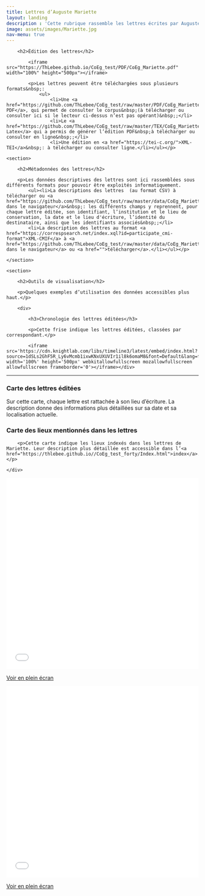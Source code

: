 ```yaml
---
title: Lettres d’Auguste Mariette
layout: landing
description : 'Cette rubrique rassemble les lettres écrites par Auguste Mariette, consultables et téléchargeables aux formats PDF et XML. Elle donne également accès aux métadonnées de ces documents et à des outils de visualisation autour de ce corpus.'
image: assets/images/Mariette.jpg
nav-menu: true
---
```

<!-- Main -->
<div id="main" class="alt">

<!-- One -->
<section id="one">
	<div class="inner">

<!-- Content -->
		<h2>Édition des lettres</h2>

			<iframe src="https://ThLebee.github.io/CoEg_test/PDF/CoEg_Mariette.pdf" width="100%" height="500px"></iframe>

			<p>Les lettres peuvent être téléchargées sous plusieurs formats&nbsp;:
				<ul>
					<li>Une <a href="https://github.com/ThLebee/CoEg_test/raw/master/PDF/CoEg_Mariette.pdf">édition PDF</a>, qui permet de consulter le corpus&nbsp;(à télécharger ou consulter ici si le lecteur ci-dessus n’est pas opérant)&nbsp;;</li>
					<li>Le <a href="https://github.com/ThLebee/CoEg_test/raw/master/TEX/CoEg_Mariette.tex">fichier Latex</a> qui a permis de générer l’édition PDF&nbsp;à télécharger ou consulter en ligne&nbsp;;</li>
					<li>Une édition en <a href="https://tei-c.org/">XML-TEI</a>&nbsp;: à télécharger ou consulter ligne.</li></ul></p>

	<section>
	
		<h2>Métadonnées des lettres</h2>

		<p>Les données descriptives des lettres sont ici rassemblées sous différents formats pour pouvoir être exploités informatiquement.
			<ul><li>La descriptions des lettres  (au format CSV) à télécharger ou <a href="https://github.com/ThLebee/CoEg_test/raw/master/data/CoEg_Mariette_data_letters.tsv">consulter dans le navigateur</a>&nbsp;: les différents champs y reprennent, pour chaque lettre éditée, son identifiant, l’institution et le lieu de conservation, la date et le lieu d'écriture, l’identité du destinataire, ainsi que les identifiants associés&nbsp;;</li>
			<li>La description des lettres au format <a href="https://correspsearch.net/index.xql?id=participate_cmi-format">XML-CMIF</a> à <a href="https://github.com/ThLebee/CoEg_test/raw/master/data/CoEg_Mariette_CMIF.xml">consulter dans le navigateur</a> ou <a href="">télécharger</a>.</li></ul></p>

	</section>
	
	<section>
	
		<h2>Outils de visualisation</h2>

		<p>Quelques exemples d’utilisation des données accessibles plus haut.</p>

		<div>
		
			<h3>Chronologie des lettres éditées</h3>
			
			<p>Cette frise indique les lettres éditées, classées par correspondant.</p>

			<iframe src='https://cdn.knightlab.com/libs/timeline3/latest/embed/index.html?source=1dSLs2GhF5R_Ly6vMcmb1ixwKNxUXUVIr1il8k6omaM8&font=Default&lang=fr&initial_zoom=2&height=650' width='100%' height='500px' webkitallowfullscreen mozallowfullscreen allowfullscreen frameborder='0'></iframe></div>
<hr>
<div class="row">
	<div class="6u 12u$(small)">
		<h3>Carte des lettres éditées</h3>
		<p>Sur cette carte, chaque lettre est rattachée à son lieu d’écriture. La description donne des informations plus détaillées sur sa date et sa localisation actuelle.</p>
	</div>
	<div class="6u$ 12u$(small)">
		<h3>Carte des lieux mentionnés dans les lettres</h3>

		<p>Cette carte indique les lieux indexés dans les lettres de Mariette. Leur description plus détaillée est accessible dans l’<a href="https://thlebee.github.io//CoEg_test_forty/Index.html">index</a>.</p>
		
	</div>
</div>
<div class="row">
	<div class="6u 12u$(small)">
		<iframe width="100%" height="500px" frameborder="0" allowfullscreen src="//umap.openstreetmap.fr/fr/map/correspondances-egyptologiques-lieux-decriture_461359?scaleControl=false&miniMap=false&scrollWheelZoom=true&zoomControl=null&allowEdit=false&moreControl=true&searchControl=null&tilelayersControl=null&embedControl=null&datalayersControl=true&onLoadPanel=undefined&captionBar=true#5/41.344/21.973"></iframe>
		<p><a href="//umap.openstreetmap.fr/fr/map/correspondances-egyptologiques-lieux-decriture_461359" class="button small">Voir en plein écran</a></p>
	</div>
	<div class="6u$ 12u$(small)">
		<iframe width="100%" height="500px" frameborder="0" allowfullscreen src="//umap.openstreetmap.fr/fr/map/correspondances-egyptologiques-lieux_461360?scaleControl=false&miniMap=false&scrollWheelZoom=true&zoomControl=true&allowEdit=false&moreControl=true&searchControl=null&tilelayersControl=null&embedControl=null&datalayersControl=true&onLoadPanel=undefined&captionBar=true#4/48.17/7.73"></iframe>
		<p><a href="//umap.openstreetmap.fr/fr/map/correspondances-egyptologiques-lieux_461360" class="button small">Voir en plein écran</a></p>
	</div>
</div>
			</section>
